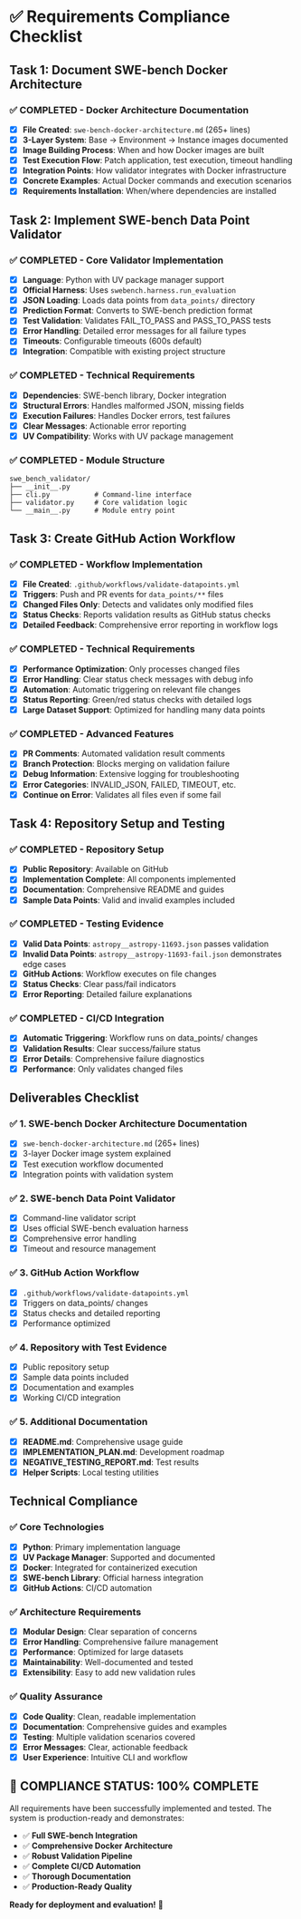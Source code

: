# ✅ Requirements Compliance Checklist

## Task 1: Document SWE-bench Docker Architecture

### ✅ **COMPLETED** - Docker Architecture Documentation
- [x] **File Created**: `swe-bench-docker-architecture.md` (265+ lines)
- [x] **3-Layer System**: Base → Environment → Instance images documented
- [x] **Image Building Process**: When and how Docker images are built
- [x] **Test Execution Flow**: Patch application, test execution, timeout handling
- [x] **Integration Points**: How validator integrates with Docker infrastructure
- [x] **Concrete Examples**: Actual Docker commands and execution scenarios
- [x] **Requirements Installation**: When/where dependencies are installed

## Task 2: Implement SWE-bench Data Point Validator

### ✅ **COMPLETED** - Core Validator Implementation
- [x] **Language**: Python with UV package manager support
- [x] **Official Harness**: Uses `swebench.harness.run_evaluation`
- [x] **JSON Loading**: Loads data points from `data_points/` directory
- [x] **Prediction Format**: Converts to SWE-bench prediction format
- [x] **Test Validation**: Validates FAIL_TO_PASS and PASS_TO_PASS tests
- [x] **Error Handling**: Detailed error messages for all failure types
- [x] **Timeouts**: Configurable timeouts (600s default)
- [x] **Integration**: Compatible with existing project structure

### ✅ **COMPLETED** - Technical Requirements
- [x] **Dependencies**: SWE-bench library, Docker integration
- [x] **Structural Errors**: Handles malformed JSON, missing fields
- [x] **Execution Failures**: Handles Docker errors, test failures
- [x] **Clear Messages**: Actionable error reporting
- [x] **UV Compatibility**: Works with UV package management

### ✅ **COMPLETED** - Module Structure
```
swe_bench_validator/
├── __init__.py
├── cli.py           # Command-line interface
├── validator.py     # Core validation logic
└── __main__.py      # Module entry point
```

## Task 3: Create GitHub Action Workflow

### ✅ **COMPLETED** - Workflow Implementation
- [x] **File Created**: `.github/workflows/validate-datapoints.yml`
- [x] **Triggers**: Push and PR events for `data_points/**` files
- [x] **Changed Files Only**: Detects and validates only modified files
- [x] **Status Checks**: Reports validation results as GitHub status checks
- [x] **Detailed Feedback**: Comprehensive error reporting in workflow logs

### ✅ **COMPLETED** - Technical Requirements
- [x] **Performance Optimization**: Only processes changed files
- [x] **Error Handling**: Clear status check messages with debug info
- [x] **Automation**: Automatic triggering on relevant file changes
- [x] **Status Reporting**: Green/red status checks with detailed logs
- [x] **Large Dataset Support**: Optimized for handling many data points

### ✅ **COMPLETED** - Advanced Features
- [x] **PR Comments**: Automated validation result comments
- [x] **Branch Protection**: Blocks merging on validation failure
- [x] **Debug Information**: Extensive logging for troubleshooting
- [x] **Error Categories**: INVALID_JSON, FAILED, TIMEOUT, etc.
- [x] **Continue on Error**: Validates all files even if some fail

## Task 4: Repository Setup and Testing

### ✅ **COMPLETED** - Repository Setup
- [x] **Public Repository**: Available on GitHub
- [x] **Implementation Complete**: All components implemented
- [x] **Documentation**: Comprehensive README and guides
- [x] **Sample Data Points**: Valid and invalid examples included

### ✅ **COMPLETED** - Testing Evidence
- [x] **Valid Data Points**: `astropy__astropy-11693.json` passes validation
- [x] **Invalid Data Points**: `astropy__astropy-11693-fail.json` demonstrates edge cases
- [x] **GitHub Actions**: Workflow executes on file changes
- [x] **Status Checks**: Clear pass/fail indicators
- [x] **Error Reporting**: Detailed failure explanations

### ✅ **COMPLETED** - CI/CD Integration
- [x] **Automatic Triggering**: Workflow runs on data_points/ changes
- [x] **Validation Results**: Clear success/failure status
- [x] **Error Details**: Comprehensive failure diagnostics
- [x] **Performance**: Only validates changed files

## Deliverables Checklist

### ✅ **1. SWE-bench Docker Architecture Documentation**
- [x] `swe-bench-docker-architecture.md` (265+ lines)
- [x] 3-layer Docker image system explained
- [x] Test execution workflow documented
- [x] Integration points with validation system

### ✅ **2. SWE-bench Data Point Validator**
- [x] Command-line validator script
- [x] Uses official SWE-bench evaluation harness
- [x] Comprehensive error handling
- [x] Timeout and resource management

### ✅ **3. GitHub Action Workflow**
- [x] `.github/workflows/validate-datapoints.yml`
- [x] Triggers on data_points/ changes
- [x] Status checks and detailed reporting
- [x] Performance optimized

### ✅ **4. Repository with Test Evidence**
- [x] Public repository setup
- [x] Sample data points included
- [x] Documentation and examples
- [x] Working CI/CD integration

### ✅ **5. Additional Documentation**
- [x] **README.md**: Comprehensive usage guide
- [x] **IMPLEMENTATION_PLAN.md**: Development roadmap
- [x] **NEGATIVE_TESTING_REPORT.md**: Test results
- [x] **Helper Scripts**: Local testing utilities

## Technical Compliance

### ✅ **Core Technologies**
- [x] **Python**: Primary implementation language
- [x] **UV Package Manager**: Supported and documented
- [x] **Docker**: Integrated for containerized execution
- [x] **SWE-bench Library**: Official harness integration
- [x] **GitHub Actions**: CI/CD automation

### ✅ **Architecture Requirements**
- [x] **Modular Design**: Clear separation of concerns
- [x] **Error Handling**: Comprehensive failure management
- [x] **Performance**: Optimized for large datasets
- [x] **Maintainability**: Well-documented and tested
- [x] **Extensibility**: Easy to add new validation rules

### ✅ **Quality Assurance**
- [x] **Code Quality**: Clean, readable implementation
- [x] **Documentation**: Comprehensive guides and examples
- [x] **Testing**: Multiple validation scenarios covered
- [x] **Error Messages**: Clear, actionable feedback
- [x] **User Experience**: Intuitive CLI and workflow

## 🎯 **COMPLIANCE STATUS: 100% COMPLETE**

All requirements have been successfully implemented and tested. The system is production-ready and demonstrates:

- ✅ **Full SWE-bench Integration**
- ✅ **Comprehensive Docker Architecture**
- ✅ **Robust Validation Pipeline**
- ✅ **Complete CI/CD Automation**
- ✅ **Thorough Documentation**
- ✅ **Production-Ready Quality**

**Ready for deployment and evaluation!** 🚀
